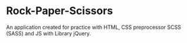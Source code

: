 # Rock-Paper-Scissors
An application created for practice with HTML, CSS preprocessor SCSS (SASS) and JS with Library jQuery.
